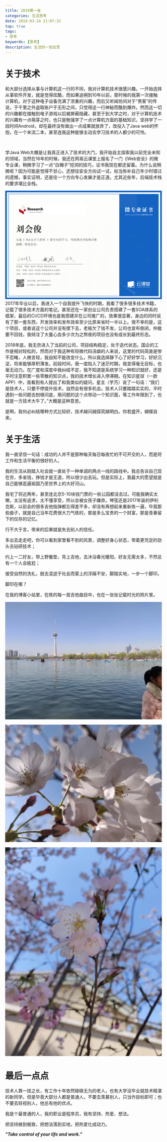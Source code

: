 ```yaml
---
title: 2019第一省
categories: 生活思考
date: 2019-03-24 21:07:32
top: true
tags:
- 思考
keywords: [思考]
description: 生活的一些反思
---
```


# 关于技术

和大部分选择从事与计算机这一行的不同，我对计算机技术很感兴趣。一开始选择从事软件开发，就是觉得炫酷，而如果追朔到10年以前，那时候的我第一次接触计算机，对于这种电子设备充满了浓重的兴趣，而后又听闻坊间对于“黑客”的传说，于千里之外盗取账户于无形之间，只觉得这一行神秘而酷到爆炸。然而这一切的兴趣都在接触到电子游戏以后被屏蔽隐藏，甚至于到大学之时，对于计算机技术的兴趣有一点萌芽之时，也只是勉强学了一点计算机方面的基础知识，坚持学了一段时间Android，却在最终没有做出一点成果就放弃了，改投入了Java web的怀抱，在一个末流二本，甚至连我这种能够主动去学习技术的人都少的可怜。

 <!--more-->

学Java Web大概是让我真正进入了技术的大门，我开始自主探索我以前完全未知的领域，当然在16年的时候，我还在网易云课堂上报名了一门《Web安全》的微专业课，稍微学习了一点“白帽子”挖洞的技巧，证书我现在都还留着。为什么说稍微呢？因为可能是觉得不甘心，还想往安全方向试一试，权当弥补自己年少时错过的遗憾，事实证明，还是往一个方向专心发展才是正道。尤其近些年，后端技术栈的要求堪比全栈。

![2019第一省\证书](2019第一省\证书.png)2017年毕业以后，我进入一个自我提升飞快的时期，我看了很多很多技术书籍，记载了很多技术方面的笔记。甚至还在一家创业公司负责搭建了一套SOA体系的框架，最后的CI/CD环境也是我搭建并在公司推广的，效果很显著，身边的同时说有了那一套东西，开发效率和发布效率至少比原来省时一半以上。很不幸的是，这个项目，或者说这个公司并没有撑下去，老板欠了钱不发，公司也宣布倒闭，仲裁要不回钱，我倾注了大量心血多少次为之熬夜的项目也没有成长到最终形态。

 2018年底，我无奈进入了当前的公司，项目结构稳定，处于迭代状态。国企的工作是相对轻松的，然而对于我这种有轻微代码洁癖的人来说，这里的代码简直是惨不忍睹，人微言轻，我自知不能改变什么，所以我选择静下心了好好学习，好好沉淀，将来能够厚积薄发。前段时间，我一度陷入了迷茫时期，我变得毫无目标，也毫无动力。在广度和深度中我纠结不定，我不知道是系统学习一种知识就好，还是平时注意积累一些零散的知识点，我的技术增长进入停滞期。在知识星球（一款APP）中，我看到有人提出了和我类似的疑问，星主（芋艿）说了一句话：“我们是技术人，只要不停提升技术，自然会有很多机会。技术人只要踏踏实实的，平时遇到一些问题去刨根问底，用问题的这个点带动一个知识面，等工作年限到了，也就是一方技术大牛了。”大概是这种意思。

是啊，我何必纠结哪种方式比较好，技术越问越探究越明白。你若盛开，蝴蝶自来。

# 关于生活

我一直坚信一句话：成功的人并不是那种每天每日每夜忙的不可开交的人，而是将工作和生活平衡的很好的人。

我的生活从刚踏入社会就一直处于一种单调的两点一线的路线中。我总告诉自己现在穷，多省钱，挣钱才是王道，所以很少出去玩。但是实际上，我最大的愿望就是自己能够逛遍祖国乃至世界上的大好河山。

我宅了将近两年，甚至连北京5-10块钱门票的一些公园都没去过。可能我确实太懒，太没有追求，太不懂享受，所以会被女孩子嫌弃。琴弦还是2017年装的伊利克斯，以前会的很多吉他指弹都忘得差不多，却没有再想起来重新练一遍，毕竟那些曲子，就是自己当年花费很大力气练的，那是多么宝贵的一个财富，那是青春留下的仅存的记忆。

行不大于言，带来的后果就是失去别人的信任。

多出去走走吧，你可以看到家里看不到的风景，调整好身心状态，带着更充足的劲头去钻研技术；

约上一二好友，带上野餐垫，背上吉他，去沐浴春光暖阳，好友无需太多，不然总有一个人会尴尬；

接受自然的洗礼，脱去混迹于社会而蒙上的浮躁不安，脚踏实地，一步一个脚印。

脚印在哪？

在我的博客小站里，在练的每一首吉他曲目中，也在一张张记载时光的照片里。

![2019第一省\yuyuantan1](2019第一省\yuyuantan1.jpg)

![2019第一省\yuyuantan2](2019第一省\yuyuantan2.jpg)

![2019第一省\yuyuantan3](2019第一省\yuyuantan3.jpg)

# 最后一点点

技术人靠一技之长，有工作十年依然碌碌无为的老人，也有大学没毕业就技术精湛的新同学。但是毕竟大部分人都是普通人，不要去羡慕别人，只当作目标即可；也不要去轻视别人，他总有他的优点。

我是个最普通的人，我的职业是程序员，我有坚持、热爱、想法。

把坚持做到极致，把想法落到实地，把热爱化成动力。

***"Take control of your life and work."***
